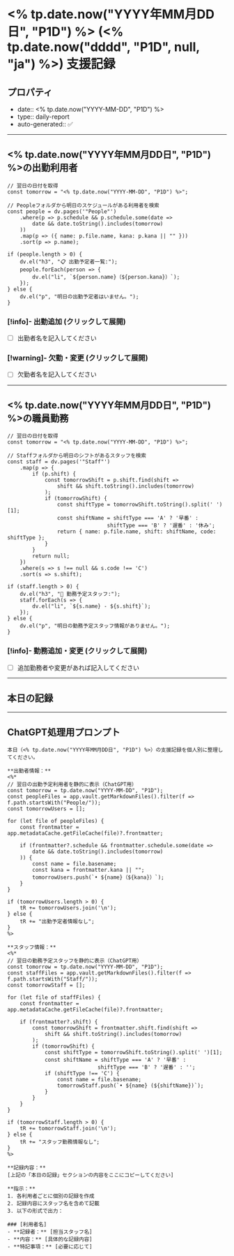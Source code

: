 # <% tp.date.now("YYYY年MM月DD日", "P1D") %> (<% tp.date.now("dddd", "P1D", null, "ja") %>) 支援記録

## プロパティ
- date:: <% tp.date.now("YYYY-MM-DD", "P1D") %>
- type:: daily-report
- auto-generated:: ✅

---

## <% tp.date.now("YYYY年MM月DD日", "P1D") %>の出勤利用者

```dataviewjs
// 翌日の日付を取得
const tomorrow = "<% tp.date.now("YYYY-MM-DD", "P1D") %>";

// Peopleフォルダから明日のスケジュールがある利用者を検索
const people = dv.pages('"People"')
    .where(p => p.schedule && p.schedule.some(date => 
        date && date.toString().includes(tomorrow)
    ))
    .map(p => ({ name: p.file.name, kana: p.kana || "" }))
    .sort(p => p.name);

if (people.length > 0) {
    dv.el("h3", "📋 出勤予定者一覧:");
    people.forEach(person => {
        dv.el("li", `${person.name}（${person.kana}）`);
    });
} else {
    dv.el("p", "明日の出勤予定者はいません。");
}
```

### [!info]- 出勤追加 (クリックして展開)
- [ ] 出勤者名を記入してください
<!-- 実際に出勤した方がいれば、上記にチェックを入れて名前を記入してください -->

### [!warning]- 欠勤・変更 (クリックして展開)  
- [ ] 欠勤者名を記入してください
<!-- 予定と異なる場合は、上記にチェックを入れて詳細を記入してください -->

---

## <% tp.date.now("YYYY年MM月DD日", "P1D") %>の職員勤務

```dataviewjs
// 翌日の日付を取得
const tomorrow = "<% tp.date.now("YYYY-MM-DD", "P1D") %>";

// Staffフォルダから明日のシフトがあるスタッフを検索
const staff = dv.pages('"Staff"')
    .map(p => {
        if (p.shift) {
            const tomorrowShift = p.shift.find(shift => 
                shift && shift.toString().includes(tomorrow)
            );
            if (tomorrowShift) {
                const shiftType = tomorrowShift.toString().split(' ')[1];
                const shiftName = shiftType === 'A' ? '早番' : 
                                shiftType === 'B' ? '遅番' : '休み';
                return { name: p.file.name, shift: shiftName, code: shiftType };
            }
        }
        return null;
    })
    .where(s => s !== null && s.code !== 'C')
    .sort(s => s.shift);

if (staff.length > 0) {
    dv.el("h3", "👥 勤務予定スタッフ:");
    staff.forEach(s => {
        dv.el("li", `${s.name} - ${s.shift}`);
    });
} else {
    dv.el("p", "明日の勤務予定スタッフ情報がありません。");
}
```

### [!info]- 勤務追加・変更 (クリックして展開)
- [ ] 追加勤務者や変更があれば記入してください
<!-- 予定と異なる勤務がある場合は、上記にチェックを入れて詳細を記入してください -->

---

## 本日の記録

<!-- ここに一日の活動や特記事項を記入してください -->
<!-- 例：○○さんの体調について、△△の活動で良い反応がありました等 -->

---

## ChatGPT処理用プロンプト

```
本日（<% tp.date.now("YYYY年MM月DD日", "P1D") %>）の支援記録を個人別に整理してください。

**出勤者情報：**
<%*
// 翌日の出勤予定利用者を静的に表示（ChatGPT用）
const tomorrow = tp.date.now("YYYY-MM-DD", "P1D");
const peopleFiles = app.vault.getMarkdownFiles().filter(f => f.path.startsWith("People/"));
const tomorrowUsers = [];

for (let file of peopleFiles) {
    const frontmatter = app.metadataCache.getFileCache(file)?.frontmatter;
    
    if (frontmatter?.schedule && frontmatter.schedule.some(date => 
        date && date.toString().includes(tomorrow)
    )) {
        const name = file.basename;
        const kana = frontmatter.kana || "";
        tomorrowUsers.push(`• ${name}（${kana}）`);
    }
}

if (tomorrowUsers.length > 0) {
    tR += tomorrowUsers.join('\n');
} else {
    tR += "出勤予定者情報なし";
}
%>

**スタッフ情報：**
<%*
// 翌日の勤務予定スタッフを静的に表示（ChatGPT用）
const tomorrow = tp.date.now("YYYY-MM-DD", "P1D");
const staffFiles = app.vault.getMarkdownFiles().filter(f => f.path.startsWith("Staff/"));
const tomorrowStaff = [];

for (let file of staffFiles) {
    const frontmatter = app.metadataCache.getFileCache(file)?.frontmatter;
    
    if (frontmatter?.shift) {
        const tomorrowShift = frontmatter.shift.find(shift => 
            shift && shift.toString().includes(tomorrow)
        );
        if (tomorrowShift) {
            const shiftType = tomorrowShift.toString().split(' ')[1];
            const shiftName = shiftType === 'A' ? '早番' : 
                             shiftType === 'B' ? '遅番' : '';
            if (shiftType !== 'C') {
                const name = file.basename;
                tomorrowStaff.push(`• ${name} (${shiftName})`);
            }
        }
    }
}

if (tomorrowStaff.length > 0) {
    tR += tomorrowStaff.join('\n');
} else {
    tR += "スタッフ勤務情報なし";
}
%>

**記録内容：**
[上記の「本日の記録」セクションの内容をここにコピーしてください]

**指示：**
1. 各利用者ごとに個別の記録を作成
2. 記録内容にスタッフ名を含めて記載
3. 以下の形式で出力：

### [利用者名]
- **記録者：** [担当スタッフ名]
- **内容：** [具体的な記録内容]
- **特記事項：** [必要に応じて] 